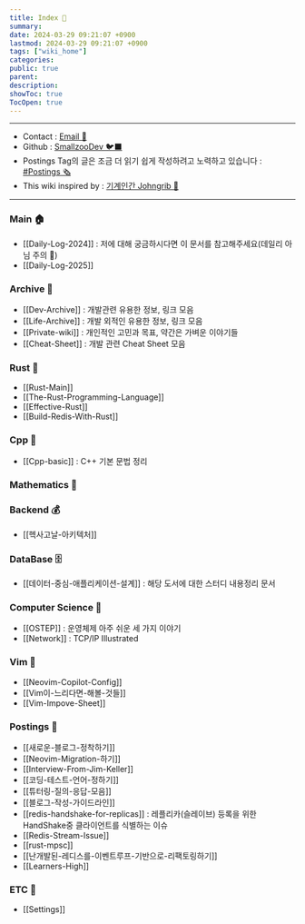 ```yaml
---
title: Index 🧊️
summary: 
date: 2024-03-29 09:21:07 +0900
lastmod: 2024-03-29 09:21:07 +0900
tags: ["wiki_home"]
categories: 
public: true
parent: 
description: 
showToc: true
TocOpen: true
---
```

---
- Contact : [Email 📧](mailto:joongyue@gmail.com) 
- Github : [SmallzooDev 🐦‍⬛](https://github.com/SmallzooDev)
- Postings Tag의 글은 조금 더 읽기 쉽게 작성하려고 노력하고 있습니다 : [#Postings 🗞️](https://smallzoodev.netlify.app/tags/Postings/)
- This wiki inspired by : [기계인간 Johngrib 💭](https://johngrib.github.io/wiki/my-wiki/)
---

### Main 🏠
- [[Daily-Log-2024]] : 저에 대해 궁금하시다면 이 문서를 참고해주세요(데일리 아님 주의 🙉)
- [[Daily-Log-2025]]

### Archive 📘

- [[Dev-Archive]] : 개발관련 유용한 정보, 링크 모음
- [[Life-Archive]] : 개발 외적인 유용한 정보, 링크 모음
- [[Private-wiki]] : 개인적인 고민과 목표, 약간은 가벼운 이야기들
- [[Cheat-Sheet]] : 개발 관련 Cheat Sheet 모음

### Rust 🦀 

- [[Rust-Main]]
- [[The-Rust-Programming-Language]]
- [[Effective-Rust]]
- [[Build-Redis-With-Rust]]

### Cpp 🐋

- [[Cpp-basic]] : C++ 기본 문법 정리

### Mathematics 🧮


### Backend 💰
- [[헥사고날-아키텍처]]


### DataBase 🗄️
- [[데이터-중심-애플리케이션-설계]] : 해당 도서에 대한 스터디 내용정리 문서


### Computer Science 🦉

- [[OSTEP]] : 운영체제 아주 쉬운 세 가지 이야기
- [[Network]] : TCP/IP Illustrated


### Vim 🦅 

- [[Neovim-Copilot-Config]]
- [[Vim이-느리다면-해볼-것들]]
- [[Vim-Impove-Sheet]]

### Postings 🌳

- [[새로운-블로그-정착하기]]
- [[Neovim-Migration-하기]]
- [[Interview-From-Jim-Keller]]
- [[코딩-테스트-언어-정하기]]
- [[튜터링-질의-응답-모음]]
- [[블로그-작성-가이드라인]]
- [[redis-handshake-for-replicas]] : 레플리카(슬레이브) 등록을 위한 HandShake중 클라이언트를 식별하는 이슈
- [[Redis-Stream-Issue]]
- [[rust-mpsc]]
- [[난개발된-레디스를-이벤트루프-기반으로-리팩토링하기]]
- [[Learners-High]]

### ETC 👻

- [[Settings]]
